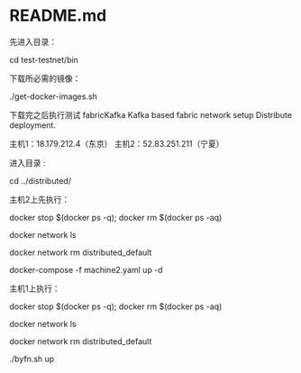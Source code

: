 # README.md

先进入目录： 

cd test-testnet/bin 

下载所必需的镜像： 

./get-docker-images.sh 

下载完之后执行测试 fabricKafka Kafka based fabric network setup Distribute deployment. 

主机1：18.179.212.4（东京） 主机2：52.83.251.211（宁夏）

进入目录 : 

 cd ../distributed/

主机2上先执行： 

docker stop $(docker ps -q);  docker rm \$(docker ps -aq) 

docker network ls 

docker network rm distributed_default 

docker-compose -f machine2.yaml up -d 

主机1上执行： 

docker stop $(docker ps -q); docker rm \$(docker ps -aq) 

docker network ls 

docker network rm distributed_default 

./byfn.sh up